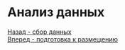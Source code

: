 # Анализ данных

<a href='../collect'>Назад  - сбор данных</a> <br>
<a href='../collect'>Вперед - подготовка к размещению</a>
